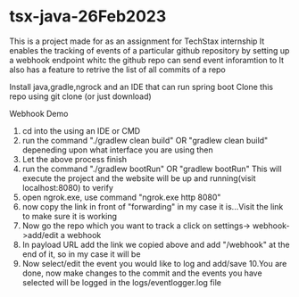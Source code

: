 ﻿# tsx-java-26Feb2023
This is a project made for as an assignment for TechStax internship 
It enables the tracking of events of a particular github repository by setting up a webhook endpoint whitc the github repo can send event inforamtion to
It also has a feature to retrive the list of all commits of a repo

Install java,gradle,ngrock and an IDE that can run spring boot
Clone this repo using git clone (or just download)

Webhook Demo
1. cd into the using an IDE or CMD
2. run the command "./gradlew clean build" OR "gradlew clean build" depeneding upon what interface you are using then
3. Let the above process finish
4. run the command "./gradlew bootRun" OR "gradlew bootRun" This will execute the project and the website will be up and running(visit localhost:8080) to verify
5. open ngrok.exe, use command "ngrok.exe http 8080" 
6. now copy the link in front of "forwarding" in my case it is...Visit the link to make sure it is working
7. Now go the repo which you want to track a click on settings-> webhook->add/edit a webhook
8. In payload URL add the link we copied above and add "/webhook" at the end of it, so in my case it will be
9. Now select/edit the event you would like to log and add/save
10.You are done, now make changes to the commit and the events you have selected will be logged in the logs/eventlogger.log file


